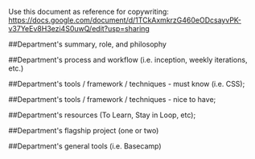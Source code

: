 Use this document as reference for copywriting: 
https://docs.google.com/document/d/1TCkAxmkrzG460eODcsayvPK-v37YeEv8H3ezi4S0uwQ/edit?usp=sharing

##Department's summary, role, and philosophy

##Department's process and workflow (i.e. inception, weekly iterations, etc.)

##Department's tools / framework / techniques - must know (i.e. CSS);

##Department's tools / framework / techniques - nice to have;

##Department's resources (To Learn, Stay in Loop, etc); 

##Department's flagship project (one or two)

##Department's general tools (i.e. Basecamp)